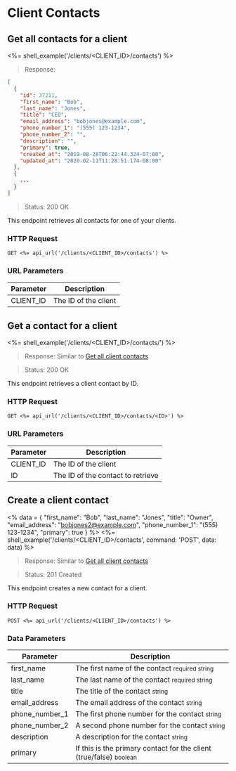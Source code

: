 # Client Contacts

## Get all contacts for a client

<%= shell_example('/clients/<CLIENT_ID>/contacts') %>

> Response:

```json
[
  {
    "id": 37211,
    "first_name": "Bob",
    "last_name": "Jones",
    "title": "CEO",
    "email_address": "bobjones@example.com",
    "phone_number_1": "(555) 123-1234",
    "phone_number_2": "",
    "description": "",
    "primary": true,
    "created_at": "2019-08-28T06:22:44.324-07:00",
    "updated_at": "2020-02-11T11:28:51.174-08:00"
  },
  {
    ...
  }
]
```

> Status: 200 OK

This endpoint retrieves all contacts for one of your clients.

### HTTP Request

`GET <%= api_url('/clients/<CLIENT_ID>/contacts') %>`

### URL Parameters

Parameter | Description
--------- | -----------
CLIENT_ID | The ID of the client


## Get a contact for a client

<%= shell_example('/clients/<CLIENT_ID>/contacts/<ID>') %>

> Response: Similar to [Get all client contacts](#get-all-contacts-for-a-client)

> Status: 200 OK

This endpoint retrieves a client contact by ID.

### HTTP Request

`GET <%= api_url('/clients/<CLIENT_ID>/contacts/<ID>') %>`

### URL Parameters

Parameter | Description
--------- | -----------
CLIENT_ID | The ID of the client
ID | The ID of the contact to retrieve


## Create a client contact
<%
  data =
    {
      "first_name": "Bob",
      "last_name": "Jones",
      "title": "Owner",
      "email_address": "bobjones2@example.com",
      "phone_number_1": "(555) 123-1234",
      "primary": true
    }
%>
<%= shell_example('/clients/<CLIENT_ID>/contacts', command: 'POST', data: data) %>

> Response: Similar to [Get all client contacts](#get-all-contacts-for-a-client)

> Status: 201 Created

This endpoint creates a new contact for a client.

### HTTP Request

`POST <%= api_url('/clients/<CLIENT_ID>/contacts') %>`

### Data Parameters

Parameter | Description
--------- | -----------
first_name | The first name of the contact <small>required string</small>
last_name | The last name of the contact <small>required string</small>
title | The title of the contact <small>string</small>
email_address | The email address of the contact <small>string</small>
phone_number_1 | The first phone number for the contact <small>string</small>
phone_number_2 | A second phone number for the contact <small>string</small>
description | A description for the contact <small>string</small>
primary | If this is the primary contact for the client (true/false) <small>boolean</small>

